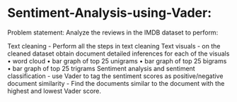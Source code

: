 # Sentiment-Analysis-using-Vader:

Problem statement: Analyze the reviews in the IMDB dataset to perform:

Text cleaning - Perform all the steps in text cleaning
Text visuals - on the cleaned dataset obtain document detailed inferences for each of the visuals • word cloud • bar graph of top 25 unigrams • bar graph of top 25 bigrams • bar graph of top 25 trigrams
Sentiment analysis and sentiment classification - use Vader to tag the sentiment scores as positive/negative
document similarity - Find the documents similar to the document with the highest and lowest Vader score.
